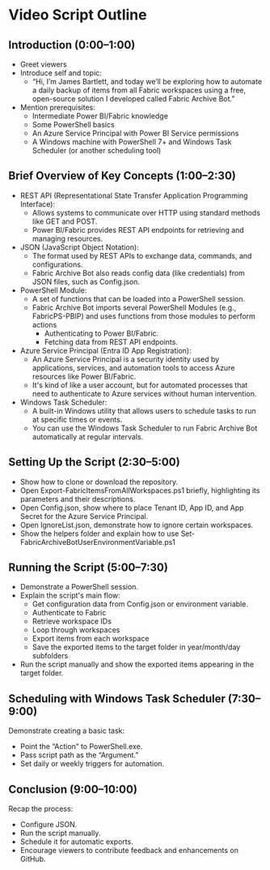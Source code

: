 # Video Script Outline

## Introduction (0:00–1:00)

- Greet viewers
- Introduce self and topic: 
  - “Hi, I’m James Bartlett, and today we’ll be exploring how to automate a daily backup of items from all Fabric workspaces using a free, open-source solution I developed called Fabric Archive Bot.”
- Mention prerequisites: 
  - Intermediate Power BI/Fabric knowledge
  - Some PowerShell basics
  - An Azure Service Principal with Power BI Service permissions
  - A Windows machine with PowerShell 7+ and Windows Task Scheduler (or another scheduling tool)

## Brief Overview of Key Concepts (1:00–2:30)

- REST API (Representational State Transfer Application Programming Interface):
  - Allows systems to communicate over HTTP using standard methods like GET and POST.
  - Power BI/Fabric provides REST API endpoints for retrieving and managing resources.
- JSON (JavaScript Object Notation):
  - The format used by REST APIs to exchange data, commands, and configurations.
  - Fabric Archive Bot also reads config data (like credentials) from JSON files, such as Config.json.
- PowerShell Module:
  - A set of functions that can be loaded into a PowerShell session.
  - Fabric Archive Bot imports several PowerShell Modules (e.g., FabricPS-PBIP) and uses functions from those modules to perform actions
    - Authenticating to Power BI/Fabric.
    - Fetching data from REST API endpoints.
- Azure Service Principal (Entra ID App Registration):
  - An Azure Service Principal is a security identity used by applications, services, and automation tools to access Azure resources like Power BI/Fabric.
  - It's kind of like a user account, but for automated processes that need to authenticate to Azure services without human intervention.
- Windows Task Scheduler:
  - A built-in Windows utility that allows users to schedule tasks to run at specific times or events.
  - You can use the Windows Task Scheduler to run Fabric Archive Bot automatically at regular intervals.

## Setting Up the Script (2:30–5:00)

- Show how to clone or download the repository.
- Open Export-FabricItemsFromAllWorkspaces.ps1 briefly, highlighting its parameters and their descriptions.
- Open Config.json, show where to place Tenant ID, App ID, and App Secret for the Azure Service Principal.
- Open IgnoreList.json, demonstrate how to ignore certain workspaces.
- Show the helpers folder and explain how to use Set-FabricArchiveBotUserEnvironmentVariable.ps1

## Running the Script (5:00–7:30)

- Demonstrate a PowerShell session.
- Explain the script's main flow:
  - Get configuration data from Config.json or environment variable.
  - Authenticate to Fabric
  - Retrieve workspace IDs
  - Loop through workspaces
  - Export items from each workspace
  - Save the exported items to the target folder in year/month/day subfolders
- Run the script manually and show the exported items appearing in the target folder.

## Scheduling with Windows Task Scheduler (7:30–9:00)

Demonstrate creating a basic task:
- Point the “Action” to PowerShell.exe.
- Pass script path as the “Argument.”
- Set daily or weekly triggers for automation.

## Conclusion (9:00–10:00)

Recap the process:
- Configure JSON.
- Run the script manually.
- Schedule it for automatic exports.
- Encourage viewers to contribute feedback and enhancements on GitHub.
